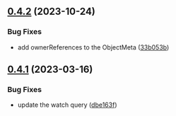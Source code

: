 ## [0.4.2](https://github.com/gravitee-io/gravitee-kubernetes/compare/0.4.1...0.4.2) (2023-10-24)


### Bug Fixes

* add ownerReferences to the ObjectMeta ([33b053b](https://github.com/gravitee-io/gravitee-kubernetes/commit/33b053b3b54802b211314b25dc68a7e47e762809))

## [0.4.1](https://github.com/gravitee-io/gravitee-kubernetes/compare/0.4.0...0.4.1) (2023-03-16)


### Bug Fixes

* update the watch query ([dbe163f](https://github.com/gravitee-io/gravitee-kubernetes/commit/dbe163f435b3eb15061f56ce95c5431b261cc4e9))

